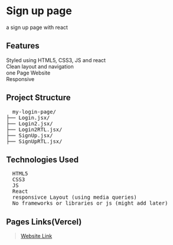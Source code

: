 # Sign up page
a sign up page with react
  
## Features
Styled using HTML5, CSS3, JS and react
<br>Clean layout and navigation
<br>one Page Website
<br>Responsive

## Project Structure
<pre>
  my-login-page/
├── Login.jsx/
├── Login2.jsx/
├── Login2RTL.jsx/
├── SignUp.jsx/
├── SignUpRTL.jsx/
</pre>

## Technologies Used
<pre>
  HTML5
  CSS3
  JS
  React
  responsivce Layout (using media queries)
  No frameworks or libraries or js (might add later)
</pre>

## Pages Links(Vercel)
 > [Website Link](https://login-page-3cy1pwuhf-malakmagdyamrs-projects.vercel.app/)

